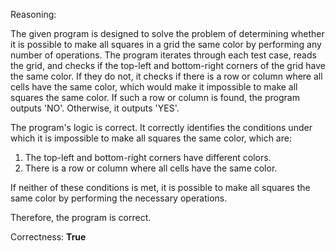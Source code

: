Reasoning:

The given program is designed to solve the problem of determining whether it is possible to make all squares in a grid the same color by performing any number of operations. The program iterates through each test case, reads the grid, and checks if the top-left and bottom-right corners of the grid have the same color. If they do not, it checks if there is a row or column where all cells have the same color, which would make it impossible to make all squares the same color. If such a row or column is found, the program outputs 'NO'. Otherwise, it outputs 'YES'.

The program's logic is correct. It correctly identifies the conditions under which it is impossible to make all squares the same color, which are:

1. The top-left and bottom-right corners have different colors.
2. There is a row or column where all cells have the same color.

If neither of these conditions is met, it is possible to make all squares the same color by performing the necessary operations.

Therefore, the program is correct.

Correctness: **True**